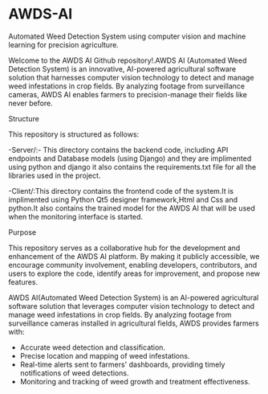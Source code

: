 # AWDS-AI
 Automated Weed Detection System using computer vision and machine learning for precision agriculture.

Welcome to the AWDS AI Github repository!.AWDS AI (Automated Weed Detection System) is an innovative, AI-powered agricultural software solution that harnesses computer vision technology to detect and manage weed infestations in crop fields. By analyzing footage from surveillance cameras, AWDS AI enables farmers to precision-manage their fields like never before.


Structure

This repository is structured as follows:

-Server/:- This directory contains the backend code, including API endpoints and Database models (using Django) and they are implimented using python and django it also contains the requirements.txt file for all the libraries used in the project.

-Client/:This directory contains the frontend code of the system.It is implimented using Python Qt5 designer framework,Html and Css and python.It also contains the trained model for the AWDS AI that will be used when the monitoring interface is started.  

Purpose

This repository serves as a collaborative hub for the development and enhancement of the AWDS AI platform. By making it publicly accessible, we encourage community involvement, enabling developers, contributors, and users to explore the code, identify areas for improvement, and propose new features.

AWDS AI(Automated Weed Detection System) is an AI-powered agricultural software solution that leverages computer vision technology to detect and manage weed infestations in crop fields. By analyzing footage from surveillance cameras installed in agricultural fields, AWDS provides farmers with:
- Accurate weed detection and classification.
- Precise location and mapping of weed infestations.
- Real-time alerts sent to farmers' dashboards, providing timely notifications of weed detections.
- Monitoring and tracking of weed growth and treatment effectiveness.



